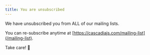 ```yaml
---
title: You are unsubscribed
---
```

We have unsubscribed you from ALL of our mailing lists.

You can re-subscribe anytime at [https://cascadiajs.com/mailing-list](/mailing-list).

Take care! 👋